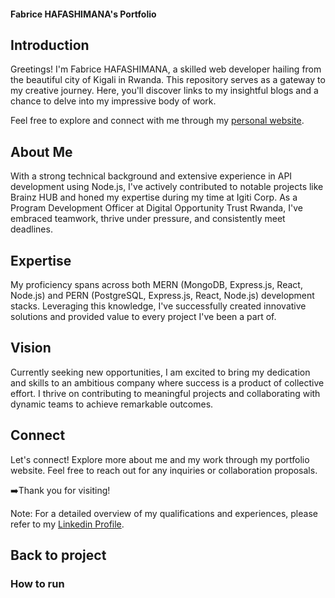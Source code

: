 #### Fabrice HAFASHIMANA's Portfolio

## Introduction
Greetings! I'm Fabrice HAFASHIMANA, a skilled web developer hailing from the beautiful city of Kigali in Rwanda. This repository serves as a gateway to my creative journey. Here, you'll discover links to my insightful blogs and a chance to delve into my impressive body of work.

Feel free to explore and connect with me through my [personal website](https://feyton.co.rw).

## About Me
With a strong technical background and extensive experience in API development using Node.js, I've actively contributed to notable projects like Brainz HUB and honed my expertise during my time at Igiti Corp. As a Program Development Officer at Digital Opportunity Trust Rwanda, I've embraced teamwork, thrive under pressure, and consistently meet deadlines.

## Expertise
My proficiency spans across both MERN (MongoDB, Express.js, React, Node.js) and PERN (PostgreSQL, Express.js, React, Node.js) development stacks. Leveraging this knowledge, I've successfully created innovative solutions and provided value to every project I've been a part of.

## Vision
Currently seeking new opportunities, I am excited to bring my dedication and skills to an ambitious company where success is a product of collective effort. I thrive on contributing to meaningful projects and collaborating with dynamic teams to achieve remarkable outcomes.

## Connect
Let's connect! Explore more about me and my work through my portfolio website. Feel free to reach out for any inquiries or collaboration proposals.

➡️Thank you for visiting!

Note: For a detailed overview of my qualifications and experiences, please refer to my [Linkedin Profile](https://www.linkedin.com/in/fhafashimana/).

## Back to project
### How to run